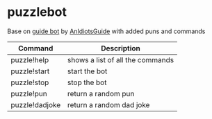 # puzzlebot

Base on [guide bot](https://github.com/AnIdiotsGuide/guidebot) by [AnIdiotsGuide](https://github.com/AnIdiotsGuide) with added puns and commands

| Command       | Description                                                                                                              
| ------------- | ------------------------------------------------------------------------------------------------------------------------- 
| puzzle!help        | shows a list of all the commands      
| puzzle!start       | start the bot                                                                                           
| puzzle!stop       | stop the bot                                                                                           
| puzzle!pun        | return a random pun                                                                                           
| puzzle!dadjoke       | return a random dad joke                                                                
